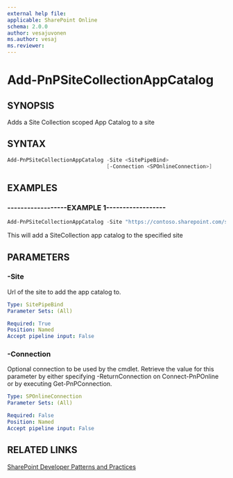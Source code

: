 ```yaml
---
external help file:
applicable: SharePoint Online
schema: 2.0.0
author: vesajuvonen
ms.author: vesaj
ms.reviewer:
---
```

# Add-PnPSiteCollectionAppCatalog

## SYNOPSIS
Adds a Site Collection scoped App Catalog to a site

## SYNTAX 

```powershell
Add-PnPSiteCollectionAppCatalog -Site <SitePipeBind>
                                [-Connection <SPOnlineConnection>]
```

## EXAMPLES

### ------------------EXAMPLE 1------------------
```powershell
Add-PnPSiteCollectionAppCatalog -Site "https://contoso.sharepoint.com/sites/FinanceTeamsite"
```

This will add a SiteCollection app catalog to the specified site

## PARAMETERS

### -Site
Url of the site to add the app catalog to.

```yaml
Type: SitePipeBind
Parameter Sets: (All)

Required: True
Position: Named
Accept pipeline input: False
```

### -Connection
Optional connection to be used by the cmdlet. Retrieve the value for this parameter by either specifying -ReturnConnection on Connect-PnPOnline or by executing Get-PnPConnection.

```yaml
Type: SPOnlineConnection
Parameter Sets: (All)

Required: False
Position: Named
Accept pipeline input: False
```

## RELATED LINKS

[SharePoint Developer Patterns and Practices](https://aka.ms/sppnp)
